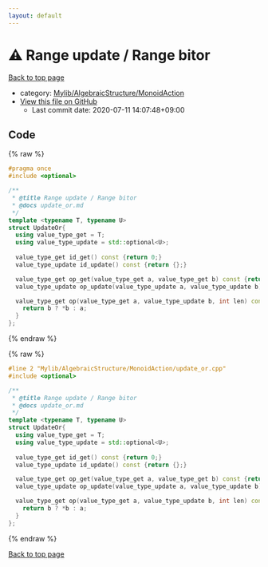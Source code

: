 ```yaml
---
layout: default
---
```


<!-- mathjax config similar to math.stackexchange -->
<script type="text/javascript" async
  src="https://cdnjs.cloudflare.com/ajax/libs/mathjax/2.7.5/MathJax.js?config=TeX-MML-AM_CHTML">
</script>
<script type="text/x-mathjax-config">
  MathJax.Hub.Config({
    TeX: { equationNumbers: { autoNumber: "AMS" }},
    tex2jax: {
      inlineMath: [ ['$','$'] ],
      processEscapes: true
    },
    "HTML-CSS": { matchFontHeight: false },
    displayAlign: "left",
    displayIndent: "2em"
  });
</script>

<script type="text/javascript" src="https://cdnjs.cloudflare.com/ajax/libs/jquery/3.4.1/jquery.min.js"></script>
<script src="https://cdn.jsdelivr.net/npm/jquery-balloon-js@1.1.2/jquery.balloon.min.js" integrity="sha256-ZEYs9VrgAeNuPvs15E39OsyOJaIkXEEt10fzxJ20+2I=" crossorigin="anonymous"></script>
<script type="text/javascript" src="../../../../assets/js/copy-button.js"></script>
<link rel="stylesheet" href="../../../../assets/css/copy-button.css" />


# :warning: Range update / Range bitor

<a href="../../../../index.html">Back to top page</a>

* category: <a href="../../../../index.html#7bd9a37defae28fe1746a7ffe2a62491">Mylib/AlgebraicStructure/MonoidAction</a>
* <a href="{{ site.github.repository_url }}/blob/master/Mylib/AlgebraicStructure/MonoidAction/update_or.cpp">View this file on GitHub</a>
    - Last commit date: 2020-07-11 14:07:48+09:00




## Code

<a id="unbundled"></a>
{% raw %}
```cpp
#pragma once
#include <optional>

/**
 * @title Range update / Range bitor
 * @docs update_or.md
 */
template <typename T, typename U>
struct UpdateOr{
  using value_type_get = T;
  using value_type_update = std::optional<U>;
  
  value_type_get id_get() const {return 0;}
  value_type_update id_update() const {return {};}

  value_type_get op_get(value_type_get a, value_type_get b) const {return a | b;}
  value_type_update op_update(value_type_update a, value_type_update b) const {return (a ? a : b );}

  value_type_get op(value_type_get a, value_type_update b, int len) const {
    return b ? *b : a;
  }
};

```
{% endraw %}

<a id="bundled"></a>
{% raw %}
```cpp
#line 2 "Mylib/AlgebraicStructure/MonoidAction/update_or.cpp"
#include <optional>

/**
 * @title Range update / Range bitor
 * @docs update_or.md
 */
template <typename T, typename U>
struct UpdateOr{
  using value_type_get = T;
  using value_type_update = std::optional<U>;
  
  value_type_get id_get() const {return 0;}
  value_type_update id_update() const {return {};}

  value_type_get op_get(value_type_get a, value_type_get b) const {return a | b;}
  value_type_update op_update(value_type_update a, value_type_update b) const {return (a ? a : b );}

  value_type_get op(value_type_get a, value_type_update b, int len) const {
    return b ? *b : a;
  }
};

```
{% endraw %}

<a href="../../../../index.html">Back to top page</a>

